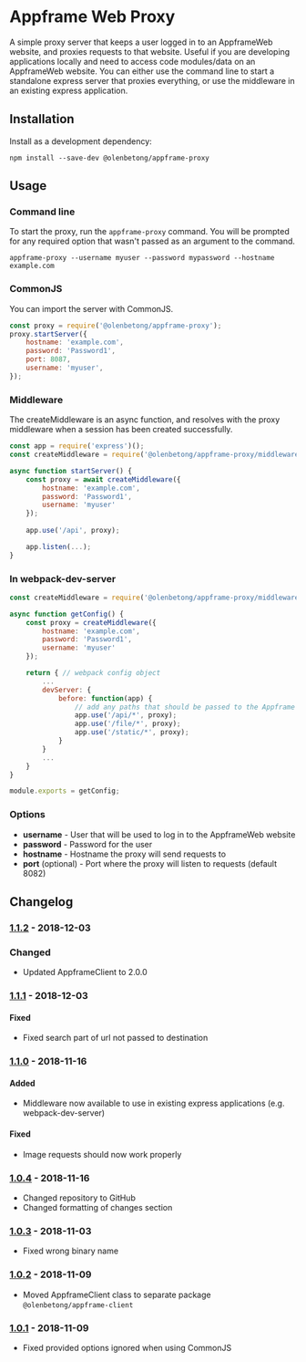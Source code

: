 # Appframe Web Proxy 

A simple proxy server that keeps a user logged in to an AppframeWeb website, and proxies requests to that website. Useful if you are developing applications locally and need to access code modules/data on an AppframeWeb website. You can either use the command line to start a standalone express server that proxies everything, or use the middleware in an existing express application.

## Installation

Install as a development dependency:

```
npm install --save-dev @olenbetong/appframe-proxy
```

## Usage

### Command line

To start the proxy, run the `appframe-proxy` command. You will be prompted for any required option that wasn't passed as an argument to the command.

```
appframe-proxy --username myuser --password mypassword --hostname example.com
```

### CommonJS

You can import the server with CommonJS.

```js
const proxy = require('@olenbetong/appframe-proxy');
proxy.startServer({
	hostname: 'example.com',
	password: 'Password1',
	port: 8087,
	username: 'myuser',
});
```

### Middleware

The createMiddleware is an async function, and resolves with the proxy middleware when a session has been created successfully.

```js
const app = require('express')();
const createMiddleware = require('@olenbetong/appframe-proxy/middleware');

async function startServer() {
	const proxy = await createMiddleware({
		hostname: 'example.com',
		password: 'Password1',
		username: 'myuser'
	});
	
	app.use('/api', proxy);

	app.listen(...);
}
```

### In webpack-dev-server

```js
const createMiddleware = require('@olenbetong/appframe-proxy/middleware');

async function getConfig() {
	const proxy = createMiddleware({
		hostname: 'example.com',
		password: 'Password1',
		username: 'myuser'
	});

	return { // webpack config object
		...
		devServer: {
			before: function(app) {
				// add any paths that should be passed to the Appframe website here
				app.use('/api/*', proxy);
				app.use('/file/*', proxy);
				app.use('/static/*', proxy);
			}
		}
		...
	}
}

module.exports = getConfig;
```

### Options

 * **username** - User that will be used to log in to the AppframeWeb website
 * **password** - Password for the user
 * **hostname** - Hostname the proxy will send requests to
 * **port** (optional) - Port where the proxy will listen to requests (default 8082)

## Changelog

### [1.1.2](https://github.com/bjornarvh/appframe-proxy/compare/v1.1.1...v1.1.2) - 2018-12-03

### Changed

 * Updated AppframeClient to 2.0.0

### [1.1.1](https://github.com/bjornarvh/appframe-proxy/compare/v1.1.0...v1.1.1) - 2018-12-03

#### Fixed

 * Fixed search part of url not passed to destination

### [1.1.0](https://github.com/bjornarvh/appframe-proxy/compare/v1.0.4...v1.1.0) - 2018-11-16

#### Added

 * Middleware now available to use in existing express applications (e.g. webpack-dev-server)

#### Fixed

 * Image requests should now work properly

### [1.0.4](https://github.com/bjornarvh/appframe-proxy/compare/v1.0.3...v1.0.4) - 2018-11-16

 * Changed repository to GitHub
 * Changed formatting of changes section

### [1.0.3](https://github.com/bjornarvh/appframe-proxy/compare/v1.0.2...v1.0.3) - 2018-11-03

 * Fixed wrong binary name

### [1.0.2](https://github.com/bjornarvh/appframe-proxy/compare/v1.0.1...v1.0.2) - 2018-11-09

 * Moved AppframeClient class to separate package `@olenbetong/appframe-client`

### [1.0.1](https://github.com/bjornarvh/appframe-proxy/compare/v1.0.0...v1.0.1) - 2018-11-09

 * Fixed provided options ignored when using CommonJS